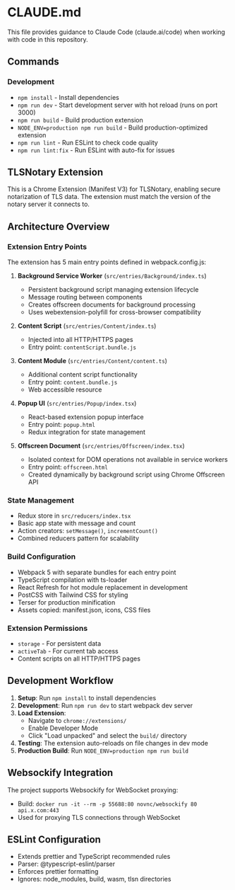 # CLAUDE.md

This file provides guidance to Claude Code (claude.ai/code) when working with code in this repository.

## Commands

### Development
- `npm install` - Install dependencies
- `npm run dev` - Start development server with hot reload (runs on port 3000)
- `npm run build` - Build production extension
- `NODE_ENV=production npm run build` - Build production-optimized extension
- `npm run lint` - Run ESLint to check code quality
- `npm run lint:fix` - Run ESLint with auto-fix for issues

## TLSNotary Extension

This is a Chrome Extension (Manifest V3) for TLSNotary, enabling secure notarization of TLS data. The extension must match the version of the notary server it connects to.

## Architecture Overview

### Extension Entry Points
The extension has 5 main entry points defined in webpack.config.js:

1. **Background Service Worker** (`src/entries/Background/index.ts`)
   - Persistent background script managing extension lifecycle
   - Message routing between components
   - Creates offscreen documents for background processing
   - Uses webextension-polyfill for cross-browser compatibility

2. **Content Script** (`src/entries/Content/index.ts`)
   - Injected into all HTTP/HTTPS pages
   - Entry point: `contentScript.bundle.js`

3. **Content Module** (`src/entries/Content/content.ts`)
   - Additional content script functionality
   - Entry point: `content.bundle.js`
   - Web accessible resource

4. **Popup UI** (`src/entries/Popup/index.tsx`)
   - React-based extension popup interface
   - Entry point: `popup.html`
   - Redux integration for state management

5. **Offscreen Document** (`src/entries/Offscreen/index.tsx`)
   - Isolated context for DOM operations not available in service workers
   - Entry point: `offscreen.html`
   - Created dynamically by background script using Chrome Offscreen API

### State Management
- Redux store in `src/reducers/index.tsx`
- Basic app state with message and count
- Action creators: `setMessage()`, `incrementCount()`
- Combined reducers pattern for scalability

### Build Configuration
- Webpack 5 with separate bundles for each entry point
- TypeScript compilation with ts-loader
- React Refresh for hot module replacement in development
- PostCSS with Tailwind CSS for styling
- Terser for production minification
- Assets copied: manifest.json, icons, CSS files

### Extension Permissions
- `storage` - For persistent data
- `activeTab` - For current tab access
- Content scripts on all HTTP/HTTPS pages

## Development Workflow

1. **Setup**: Run `npm install` to install dependencies
2. **Development**: Run `npm run dev` to start webpack dev server
3. **Load Extension**:
   - Navigate to `chrome://extensions/`
   - Enable Developer Mode
   - Click "Load unpacked" and select the `build/` directory
4. **Testing**: The extension auto-reloads on file changes in dev mode
5. **Production Build**: Run `NODE_ENV=production npm run build`

## Websockify Integration

The project supports Websockify for WebSocket proxying:
- Build: `docker run -it --rm -p 55688:80 novnc/websockify 80 api.x.com:443`
- Used for proxying TLS connections through WebSocket

## ESLint Configuration
- Extends prettier and TypeScript recommended rules
- Parser: @typescript-eslint/parser
- Enforces prettier formatting
- Ignores: node_modules, build, wasm, tlsn directories